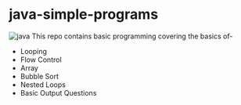 # java-simple-programs
![java](https://img.shields.io/badge/Java-ED8B00?style=for-the-badge&logo=java&logoColor=white)
This repo contains basic programming covering the basics of-
* Looping
* Flow Control 
* Array 
* Bubble Sort
* Nested Loops 
* Basic Output Questions 
